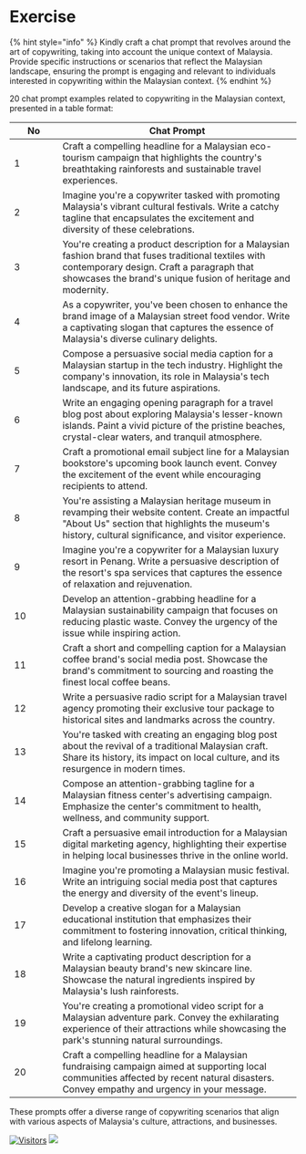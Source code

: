 # Exercise

{% hint style="info" %}
Kindly craft a chat prompt that revolves around the art of copywriting, taking into account the unique context of Malaysia. Provide specific instructions or scenarios that reflect the Malaysian landscape, ensuring the prompt is engaging and relevant to individuals interested in copywriting within the Malaysian context.
{% endhint %}

20 chat prompt examples related to copywriting in the Malaysian context, presented in a table format:

<table><thead><tr><th width="68.89876076454524">No</th><th>Chat Prompt</th></tr></thead><tbody><tr><td>1</td><td>Craft a compelling headline for a Malaysian eco-tourism campaign that highlights the country's breathtaking rainforests and sustainable travel experiences.</td></tr><tr><td>2</td><td>Imagine you're a copywriter tasked with promoting Malaysia's vibrant cultural festivals. Write a catchy tagline that encapsulates the excitement and diversity of these celebrations.</td></tr><tr><td>3</td><td>You're creating a product description for a Malaysian fashion brand that fuses traditional textiles with contemporary design. Craft a paragraph that showcases the brand's unique fusion of heritage and modernity.</td></tr><tr><td>4</td><td>As a copywriter, you've been chosen to enhance the brand image of a Malaysian street food vendor. Write a captivating slogan that captures the essence of Malaysia's diverse culinary delights.</td></tr><tr><td>5</td><td>Compose a persuasive social media caption for a Malaysian startup in the tech industry. Highlight the company's innovation, its role in Malaysia's tech landscape, and its future aspirations.</td></tr><tr><td>6</td><td>Write an engaging opening paragraph for a travel blog post about exploring Malaysia's lesser-known islands. Paint a vivid picture of the pristine beaches, crystal-clear waters, and tranquil atmosphere.</td></tr><tr><td>7</td><td>Craft a promotional email subject line for a Malaysian bookstore's upcoming book launch event. Convey the excitement of the event while encouraging recipients to attend.</td></tr><tr><td>8</td><td>You're assisting a Malaysian heritage museum in revamping their website content. Create an impactful "About Us" section that highlights the museum's history, cultural significance, and visitor experience.</td></tr><tr><td>9</td><td>Imagine you're a copywriter for a Malaysian luxury resort in Penang. Write a persuasive description of the resort's spa services that captures the essence of relaxation and rejuvenation.</td></tr><tr><td>10</td><td>Develop an attention-grabbing headline for a Malaysian sustainability campaign that focuses on reducing plastic waste. Convey the urgency of the issue while inspiring action.</td></tr><tr><td>11</td><td>Craft a short and compelling caption for a Malaysian coffee brand's social media post. Showcase the brand's commitment to sourcing and roasting the finest local coffee beans.</td></tr><tr><td>12</td><td>Write a persuasive radio script for a Malaysian travel agency promoting their exclusive tour package to historical sites and landmarks across the country.</td></tr><tr><td>13</td><td>You're tasked with creating an engaging blog post about the revival of a traditional Malaysian craft. Share its history, its impact on local culture, and its resurgence in modern times.</td></tr><tr><td>14</td><td>Compose an attention-grabbing tagline for a Malaysian fitness center's advertising campaign. Emphasize the center's commitment to health, wellness, and community support.</td></tr><tr><td>15</td><td>Craft a persuasive email introduction for a Malaysian digital marketing agency, highlighting their expertise in helping local businesses thrive in the online world.</td></tr><tr><td>16</td><td>Imagine you're promoting a Malaysian music festival. Write an intriguing social media post that captures the energy and diversity of the event's lineup.</td></tr><tr><td>17</td><td>Develop a creative slogan for a Malaysian educational institution that emphasizes their commitment to fostering innovation, critical thinking, and lifelong learning.</td></tr><tr><td>18</td><td>Write a captivating product description for a Malaysian beauty brand's new skincare line. Showcase the natural ingredients inspired by Malaysia's lush rainforests.</td></tr><tr><td>19</td><td>You're creating a promotional video script for a Malaysian adventure park. Convey the exhilarating experience of their attractions while showcasing the park's stunning natural surroundings.</td></tr><tr><td>20</td><td>Craft a compelling headline for a Malaysian fundraising campaign aimed at supporting local communities affected by recent natural disasters. Convey empathy and urgency in your message.</td></tr></tbody></table>

These prompts offer a diverse range of copywriting scenarios that align with various aspects of Malaysia's culture, attractions, and businesses.

[![Visitors](https://api.visitorbadge.io/api/visitors?path=https%3A%2F%2Fgithub.com%2Fdrshahizan\&labelColor=%23697689\&countColor=%23555555\&style=plastic)](https://visitorbadge.io/status?path=https%3A%2F%2Fgithub.com%2Fdrshahizan) ![](https://hit.yhype.me/github/profile?user_id=81284918)
